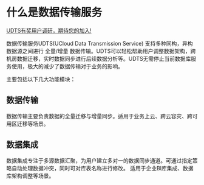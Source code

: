
# 什么是数据传输服务

[UDTS有奖用户调研，期待您的加入!](https://www.ucloud.cn/site/survey/survey.html?id=63)

数据传输服务UDTS(UCloud Data Transmission Service) 支持多种同构，异构数据源之间进行 全量/增量 数据传输。UDTS可以轻松帮助用户调整数据架构，跨机房数据迁移，实时数据同步进行后续数据分析等。UDTS无需停止当前数据库服务使用，极大的减少了数据传输对于业务的影响。

主要包括以下几大功能模块：

## 数据传输
数据传输主要负责数据的全量迁移与增量同步。适用于业务上云、跨云容灾、跨可用区迁移等场景。

## 数据集成
数据集成专注于多源数据汇聚，为用户建立多对一的数据同步通道。可通过指定策略自动处理数据冲突，同时可对库表名称进行修改。 适用于企业BI库集成、数据库架构调整等场景。
